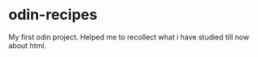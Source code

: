 # odin-recipes
My first odin project. Helped me to recollect what i have studied till now about html.